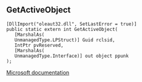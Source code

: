 ## GetActiveObject

```
[DllImport("oleaut32.dll", SetLastError = true)]
public static extern int GetActiveObject(
   [MarshalAs(
   UnmanagedType.LPStruct)] Guid rclsid,
   IntPtr pvReserved,
   [MarshalAs(
   UnmanagedType.Interface)] out object ppunk
);
```

[Microsoft documentation](https://docs.microsoft.com/en-us/windows/win32/api/oleauto/nf-oleauto-getactiveobject)
